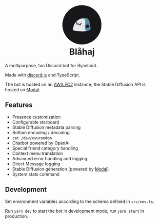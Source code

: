 <h1 align="center">
  <img src="./.github/icon.png" width="128" height="128" style="border-radius: 9999px" /><br />
  Blåhaj
</h1>

A multipurpose, fun Discord bot for Ryanland.

Made with [discord.js](https://discordjs.guide/) and TypeScript.

The bot is hosted on an [AWS EC2](https://aws.amazon.com/ec2/) instance; the Stable Diffusion API is hosted on [Modal](https://modal.com/).

## Features

- Presence customization
- Configurable starboard
- Stable Diffusion metadata parsing
- Bottom encoding / decoding
- `cat /dev/uwurandom`
- Chatbot powered by OpenAI
- Special friend category handling
- Context menu translation
- Advanced error handling and logging
- Direct Message logging
- Stable Diffusion generation (powered by [Modal](https://modal.com/))
- System stats command

## Development

Set environment variables according to the schema defined in `src/env.ts`.

Run `yarn dev` to start the bot in development mode; run `yarn start` in production.
